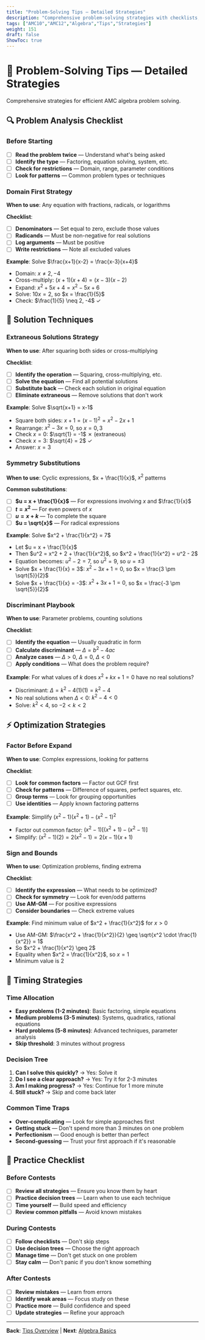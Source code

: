 ```yaml
---
title: "Problem-Solving Tips — Detailed Strategies"
description: "Comprehensive problem-solving strategies with checklists, decision trees, and timing advice."
tags: ["AMC10","AMC12","Algebra","Tips","Strategies"]
weight: 151
draft: false
ShowToc: true
---
```


# 🧠 Problem-Solving Tips — Detailed Strategies

Comprehensive strategies for efficient AMC algebra problem solving.

## 🔍 Problem Analysis Checklist

### Before Starting
- [ ] **Read the problem twice** — Understand what's being asked
- [ ] **Identify the type** — Factoring, equation solving, system, etc.
- [ ] **Check for restrictions** — Domain, range, parameter conditions
- [ ] **Look for patterns** — Common problem types or techniques

### Domain First Strategy
**When to use**: Any equation with fractions, radicals, or logarithms

**Checklist**:
- [ ] **Denominators** — Set equal to zero, exclude those values
- [ ] **Radicands** — Must be non-negative for real solutions
- [ ] **Log arguments** — Must be positive
- [ ] **Write restrictions** — Note all excluded values

**Example**: Solve $\frac{x+1}{x-2} = \frac{x-3}{x+4}$
- Domain: $x \neq 2, -4$
- Cross-multiply: $(x+1)(x+4) = (x-3)(x-2)$
- Expand: $x^2 + 5x + 4 = x^2 - 5x + 6$
- Solve: $10x = 2$, so $x = \frac{1}{5}$
- Check: $\frac{1}{5} \neq 2, -4$ ✓

## 🎯 Solution Techniques

### Extraneous Solutions Strategy
**When to use**: After squaring both sides or cross-multiplying

**Checklist**:
- [ ] **Identify the operation** — Squaring, cross-multiplying, etc.
- [ ] **Solve the equation** — Find all potential solutions
- [ ] **Substitute back** — Check each solution in original equation
- [ ] **Eliminate extraneous** — Remove solutions that don't work

**Example**: Solve $\sqrt{x+1} = x-1$
- Square both sides: $x+1 = (x-1)^2 = x^2 - 2x + 1$
- Rearrange: $x^2 - 3x = 0$, so $x = 0, 3$
- Check $x = 0$: $\sqrt{1} = -1$ ✗ (extraneous)
- Check $x = 3$: $\sqrt{4} = 2$ ✓
- Answer: $x = 3$

### Symmetry Substitutions
**When to use**: Cyclic expressions, $x + \frac{1}{x}$, $x^2$ patterns

**Common substitutions**:
- [ ] **$u = x + \frac{1}{x}$** — For expressions involving $x$ and $\frac{1}{x}$
- [ ] **$t = x^2$** — For even powers of $x$
- [ ] **$u = x + k$** — To complete the square
- [ ] **$u = \sqrt{x}$** — For radical expressions

**Example**: Solve $x^2 + \frac{1}{x^2} = 7$
- Let $u = x + \frac{1}{x}$
- Then $u^2 = x^2 + 2 + \frac{1}{x^2}$, so $x^2 + \frac{1}{x^2} = u^2 - 2$
- Equation becomes: $u^2 - 2 = 7$, so $u^2 = 9$, so $u = \pm 3$
- Solve $x + \frac{1}{x} = 3$: $x^2 - 3x + 1 = 0$, so $x = \frac{3 \pm \sqrt{5}}{2}$
- Solve $x + \frac{1}{x} = -3$: $x^2 + 3x + 1 = 0$, so $x = \frac{-3 \pm \sqrt{5}}{2}$

### Discriminant Playbook
**When to use**: Parameter problems, counting solutions

**Checklist**:
- [ ] **Identify the equation** — Usually quadratic in form
- [ ] **Calculate discriminant** — $\Delta = b^2 - 4ac$
- [ ] **Analyze cases** — $\Delta > 0$, $\Delta = 0$, $\Delta < 0$
- [ ] **Apply conditions** — What does the problem require?

**Example**: For what values of $k$ does $x^2 + kx + 1 = 0$ have no real solutions?
- Discriminant: $\Delta = k^2 - 4(1)(1) = k^2 - 4$
- No real solutions when $\Delta < 0$: $k^2 - 4 < 0$
- Solve: $k^2 < 4$, so $-2 < k < 2$

## ⚡ Optimization Strategies

### Factor Before Expand
**When to use**: Complex expressions, looking for patterns

**Checklist**:
- [ ] **Look for common factors** — Factor out GCF first
- [ ] **Check for patterns** — Difference of squares, perfect squares, etc.
- [ ] **Group terms** — Look for grouping opportunities
- [ ] **Use identities** — Apply known factoring patterns

**Example**: Simplify $(x^2 - 1)(x^2 + 1) - (x^2 - 1)^2$
- Factor out common factor: $(x^2 - 1)[(x^2 + 1) - (x^2 - 1)]$
- Simplify: $(x^2 - 1)(2) = 2(x^2 - 1) = 2(x-1)(x+1)$

### Sign and Bounds
**When to use**: Optimization problems, finding extrema

**Checklist**:
- [ ] **Identify the expression** — What needs to be optimized?
- [ ] **Check for symmetry** — Look for even/odd patterns
- [ ] **Use AM-GM** — For positive expressions
- [ ] **Consider boundaries** — Check extreme values

**Example**: Find minimum value of $x^2 + \frac{1}{x^2}$ for $x > 0$
- Use AM-GM: $\frac{x^2 + \frac{1}{x^2}}{2} \geq \sqrt{x^2 \cdot \frac{1}{x^2}} = 1$
- So $x^2 + \frac{1}{x^2} \geq 2$
- Equality when $x^2 = \frac{1}{x^2}$, so $x = 1$
- Minimum value is $2$

## 🎯 Timing Strategies

### Time Allocation
- **Easy problems (1-2 minutes)**: Basic factoring, simple equations
- **Medium problems (3-5 minutes)**: Systems, quadratics, rational equations
- **Hard problems (5-8 minutes)**: Advanced techniques, parameter analysis
- **Skip threshold**: 3 minutes without progress

### Decision Tree
1. **Can I solve this quickly?** → Yes: Solve it
2. **Do I see a clear approach?** → Yes: Try it for 2-3 minutes
3. **Am I making progress?** → Yes: Continue for 1 more minute
4. **Still stuck?** → Skip and come back later

### Common Time Traps
- **Over-complicating** — Look for simple approaches first
- **Getting stuck** — Don't spend more than 3 minutes on one problem
- **Perfectionism** — Good enough is better than perfect
- **Second-guessing** — Trust your first approach if it's reasonable

## 📝 Practice Checklist

### Before Contests
- [ ] **Review all strategies** — Ensure you know them by heart
- [ ] **Practice decision trees** — Learn when to use each technique
- [ ] **Time yourself** — Build speed and efficiency
- [ ] **Review common pitfalls** — Avoid known mistakes

### During Contests
- [ ] **Follow checklists** — Don't skip steps
- [ ] **Use decision trees** — Choose the right approach
- [ ] **Manage time** — Don't get stuck on one problem
- [ ] **Stay calm** — Don't panic if you don't know something

### After Contests
- [ ] **Review mistakes** — Learn from errors
- [ ] **Identify weak areas** — Focus study on these
- [ ] **Practice more** — Build confidence and speed
- [ ] **Update strategies** — Refine your approach

---

**Back**: [Tips Overview](../) | **Next**: [Algebra Basics](topics/algebra-basics)
